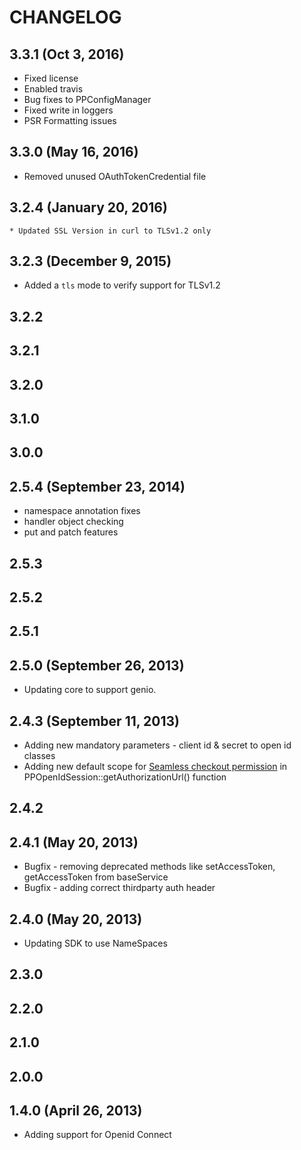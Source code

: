 
# CHANGELOG

## 3.3.1 (Oct 3, 2016)
   * Fixed license
   * Enabled travis
   * Bug fixes to PPConfigManager
   * Fixed write in loggers
   * PSR Formatting issues

## 3.3.0 (May 16, 2016)
   * Removed unused OAuthTokenCredential file

## 3.2.4 (January 20, 2016)
    * Updated SSL Version in curl to TLSv1.2 only

## 3.2.3 (December 9, 2015)

   * Added a `tls` mode to verify support for TLSv1.2

## 3.2.2
## 3.2.1
## 3.2.0
## 3.1.0
## 3.0.0

## 2.5.4 (September 23, 2014)

   * namespace annotation fixes
   * handler object checking
   * put and patch features

## 2.5.3
## 2.5.2
## 2.5.1

## 2.5.0 (September 26, 2013)

   * Updating core to support genio.

## 2.4.3 (September 11, 2013)

   * Adding new mandatory parameters - client id & secret to open id classes
   * Adding new default scope for [Seamless checkout permission](https://developer.paypal.com/webapps/developer/docs/integration/direct/log-in-with-paypal/detailed/#seamlesscheckout) in PPOpenIdSession::getAuthorizationUrl() function

## 2.4.2

## 2.4.1 (May 20, 2013)
   * Bugfix - removing deprecated methods like setAccessToken, getAccessToken from baseService 
   * Bugfix - adding correct thirdparty auth header
   
## 2.4.0 (May 20, 2013)
   * Updating SDK to use NameSpaces

## 2.3.0
## 2.2.0
## 2.1.0
## 2.0.0   

## 1.4.0 (April 26, 2013)
   * Adding support for Openid Connect
   

